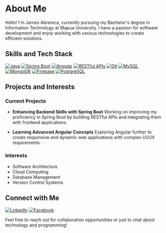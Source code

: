 # About Me

Hello! I'm James Abrenica, currently pursuing my Bachelor's degree in Information Technology at Mapua University. I have a passion for software development and enjoy working with various technologies to create efficient solutions.

## Skills and Tech Stack

[![Java](https://img.shields.io/badge/Java-007396?style=for-the-badge&logo=java&logoColor=white)](#) 
[![Spring Boot](https://img.shields.io/badge/Spring%20Boot-6DB33F?style=for-the-badge&logo=spring&logoColor=white)](#)
[![Angular](https://img.shields.io/badge/Angular-DD0031?style=for-the-badge&logo=angular&logoColor=white)](#)
[![RESTful APIs](https://img.shields.io/badge/RESTful%20APIs-FF5733?style=for-the-badge)](#)
[![Git](https://img.shields.io/badge/Git-F05032?style=for-the-badge&logo=git&logoColor=white)](#)
[![MySQL](https://img.shields.io/badge/MySQL-4479A1?style=for-the-badge&logo=mysql&logoColor=white)](#)
[![MongoDB](https://img.shields.io/badge/MongoDB-47A248?style=for-the-badge&logo=mongodb&logoColor=white)](#)
[![Firebase](https://img.shields.io/badge/Firebase-FFCA28?style=for-the-badge&logo=firebase&logoColor=black)](#)
[![PostgreSQL](https://img.shields.io/badge/PostgreSQL-336791?style=for-the-badge&logo=postgresql&logoColor=white)](#)

## Projects and Interests

### Current Projects

- **Enhancing Backend Skills with Spring Boot**
  Working on improving my proficiency in Spring Boot by building RESTful APIs and integrating them with frontend applications.

- **Learning Advanced Angular Concepts**
  Exploring Angular further to create responsive and dynamic web applications with complex UI/UX requirements.

### Interests

- Software Architecture
- Cloud Computing
- Database Management
- Version Control Systems

## Connect with Me

[![LinkedIn](https://img.shields.io/badge/LinkedIn-0077B5?style=for-the-badge&logo=linkedin&logoColor=white)](https://www.linkedin.com/in/jayabre/)
[![Facebook](https://img.shields.io/badge/Facebook-1877F2?style=for-the-badge&logo=facebook&logoColor=white)](https://www.facebook.com/jay.ab172)

Feel free to reach out for collaboration opportunities or just to chat about technology and programming!
